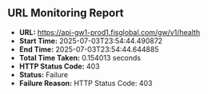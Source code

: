 ## URL Monitoring Report

- **URL:** https://api-gw1-prod1.fisglobal.com/gw/v1/health
- **Start Time:** 2025-07-03T23:54:44.490872
- **End Time:** 2025-07-03T23:54:44.644885
- **Total Time Taken:** 0.154013 seconds
- **HTTP Status Code:** 403
- **Status:** Failure
- **Failure Reason:** HTTP Status Code: 403
